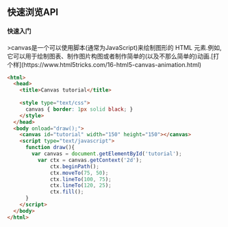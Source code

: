 <h2>快速浏览API</h2>

<h4>快速入门</h4>
>canvas是一个可以使用脚本(通常为JavaScript)来绘制图形的 HTML 元素.例如,它可以用于绘制图表、制作图片构图或者制作简单的(以及不那么简单的)动画.[打个样](https://www.html5tricks.com/16-html5-canvas-animation.html)

```html
<html>
  <head>
    <title>Canvas tutorial</title>
    
    <style type="text/css">
      canvas { border: 1px solid black; }
    </style>
  </head>
  <body onload="draw();">
    <canvas id="tutorial" width="150" height="150"></canvas>
    <script type="text/javascript">
      function draw(){
        var canvas = document.getElementById('tutorial');
          var ctx = canvas.getContext('2d');
              ctx.beginPath();
              ctx.moveTo(75, 50);
              ctx.lineTo(100, 75);
              ctx.lineTo(120, 25);
              ctx.fill();
      }
    </script>
  </body>
</html>
```

